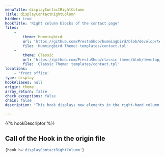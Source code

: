 ```yaml
---
menuTitle: displayContactRightColumn
Title: displayContactRightColumn
hidden: true
hookTitle: 'Right column blocks of the contact page'
files:
    -
        theme: Hummingbird
        url: 'https://github.com/PrestaShop/hummingbird/blob/develop/templates/contact.tpl'
        file: 'Hummingbird Theme: templates/contact.tpl'
    -
        theme: Classic
        url: 'https://github.com/PrestaShop/classic-theme/blob/develop/templates/contact.tpl'
        file: 'Classic Theme: templates/contact.tpl'
locations:
    - 'front office'
type: display
hookAliases: null
origin: theme
array_return: false
check_exceptions: false
chain: false
description: "This hook displays new elements in the right-hand column of the contact page.\nThis replaces widget `ps_contactinfo` on hook `displayRightColumn`."

---
```


{{% hookDescriptor %}}

## Call of the Hook in the origin file

```php
{hook h='displayContactRightColumn'}
```
